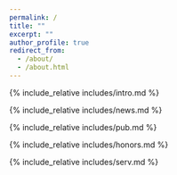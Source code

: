 ```yaml
---
permalink: /
title: ""
excerpt: ""
author_profile: true
redirect_from: 
  - /about/
  - /about.html
---
```


<span class='anchor' id='biography'></span>

{% include_relative includes/intro.md %}

{% include_relative includes/news.md %}

{% include_relative includes/pub.md %}

{% include_relative includes/honors.md %}

{% include_relative includes/serv.md %}
